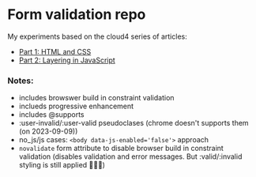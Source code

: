 # Form validation repo

My experiments based on the cloud4 series of articles:

- [Part 1: HTML and CSS
  ](https://cloudfour.com/thinks/progressively-enhanced-form-validation-part-1-html-and-css/)
- [Part 2: Layering in JavaScript](https://cloudfour.com/thinks/progressively-enhanced-form-validation-part-2-layering-in-javascript/)

### Notes:

- includes browswer build in constraint validation
- inclueds progressive enhancement
- includes @supports
- :user-invalid/:user-valid pseudoclases (chrome doesn't supports them (on 2023-09-09))
- no_js/js cases: `<body data-js-enabled='false'>` approach
- `novalidate` form attribute to disable browser build in constraint validation (disables validation and error messages. But :valid/:invalid styling is still applied 🤷🏼‍♂️)